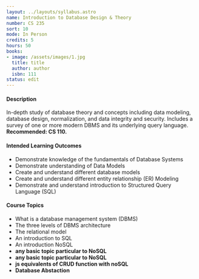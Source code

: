```yaml
---
layout: ../layouts/syllabus.astro
name: Introduction to Database Design & Theory
number: CS 235
sort: 10
mode: In Person
credits: 5
hours: 50
books:
- image: /assets/images/1.jpg
  title: title
  author: author
  isbn: 111
status: edit
---
```

<!-- Rationale for changes: To add non-relational databases and their methods.
GRISMER: In general these MCOs are general enough to apply to what we do AND what they do on the main campus. What are we missing? I can see that the Topics only cover SQL we should add broad topic areas for NoSql -->
#### Description
In-depth study of database theory and concepts including data modeling, database design, normalization, and data integrity and security. Includes a survey of one or more modern DBMS and its underlying query language. **Recommended: CS 110.**

#### Intended Learning Outcomes
* Demonstrate knowledge of the fundamentals of Database Systems
* Demonstrate understanding of Data Models
* Create and understand different database models
* Create and understand different entity relationship (ER) Modeling
* Demonstrate and understand introduction to Structured Query Language (SQL)

#### Course Topics
* What is a database management system (DBMS)
* The three levels of DBMS architecture
* The relational model
* An introduction to SQL
* An introduction NoSQL
* __any basic topic particular to NoSQL__
* __any basic topic particular to NoSQL__
* __js equivalents of CRUD function with noSQL__
* __Database Abstaction__